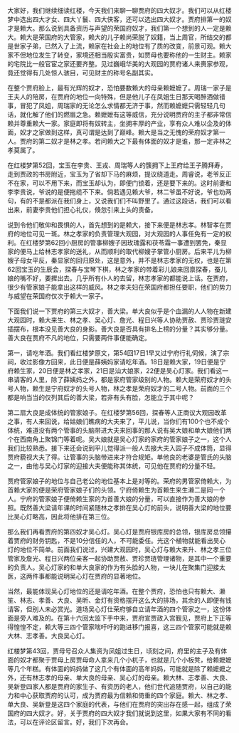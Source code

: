 
大家好，我们继续细读红楼，今天我们来聊一聊贾府的四大奴才。我们可以从红楼梦中选出四大才女、四大丫鬟、四大侠客，还可以选出四大奴才。贾府排第一的奴才是赖大。那么说到具备资历与声望的荣国府奴才，我们第一个想到的人一定是赖大。赖大是荣国府的大管家，赖大的儿子赖尚荣脱了奴籍，当上周官，所结交的都是世家子弟，已然入了上流，赖家在社会上的地位有了质的改变，前景可观。赖大家不但地位发生了转变，家境还相当殷实富贵，如贾母也要称他的一生财主。赖家的宅院比一般官宦之家还要齐整。见过巍峨华美的大观园的贾府诸人来赉家参观，竟还觉得有几处惊人骇目，可见财主的称号名副其实。

在整个贾府脸上，最有光辉的奴才，恐怕要数赖大的母亲赖嬷嬷了。周瑞一家子是王夫人的陪房，在贾府的地位一向特殊，但是他儿子在凤姐生日那天喝醉酒做错事，冒犯了凤姐，周瑞家的无论怎么求情都无济于事，然而赖嬷嬷只需轻轻几句话，就化解了他们的燃眉之急。赖嬷嬷有这等威信，充分说明贾府的主子都非常信赖并尊重赖大一家。家庭即将有奴转主，坐拥丰厚的产业，享有众人难以企及的体面，奴才之家做到这样，真可谓是达到了巅峰。赖大是当之无愧的荣府奴才第一人。贾府的第二奴才是林之孝。若问赖大之下最有体面的奴才是谁，那一定非林之孝莫属了。

在红楼梦第52回，宝玉在李贵、王戎、周瑞等人的簇拥下上王府给王子腾拜寿，走到贾政的书房附近，宝玉为了省却下马的麻烦，提议绕道走。周睿说，老爷反正不在家，可以不用下来，而宝玉却认为，即便门锁着，还是要下来的。这时前妻和李李贵说，爷说的是便拖缆不下来。倘若遇见赖大爷，林二爷虽不好说，爷也劝两句，有的不是都派在我们身上，又说我们们不叫野里了。通过这段话，我们可以看出来，前妻李贵他们担心礼仪，倏忽引来上头的责备。

说到令他们敬仰和畏惧的人，首先想到的是赖大，接下来便是林志孝。林智孝在贾府的地位可见一斑。林之孝家的负责管理大观园，对大观园的人事任免有一定的权利。在红楼梦第62回小厨房的管事柳嫂子因玫瑰露和茯苓霜一事遭到罢免，秦显家的便马上给林志孝家的送礼，从而顺利的取代柳嫂子掌管小厨房。后来平儿为柳嫂子母女平反，秦显家的回归原处，这是意外，并不是林志孝家的无权，也是在第62回宝玉的生辰会，探春与宝琴下棋，林之孝家的带着彩儿娘来回禀探春，蚕儿娘的嘴不好，要撵出去。几乎所有仆人的去留，林志孝家的都能说上话。在贾府，很少有管家娘子能拿出这样的威风。林之孝夫妇在荣国府都担任要职，他们的势力与威望在荣国府仅次于赖大一家子。

下面我们说一下贾府的第三大奴才，善大梁。单大良似乎是个血漏的人人物在新建大观园时，赖大来生、林之孝、吴心灯、詹光、程日兴等人协助贾赦、贾珍贾琏安插摆布，根本没见善大良的身影。善大良是否具有排名上榜的分量？其实够分量。善大良在贾府不凡的地位，只需要两件事便能确定。

第一，请吃年酒。我们看红楼梦原文，第54回17日1早又过宁府行礼伺候，演了宗祠，收过影像方回来，此日便是薛姨妈家请吃年酒。18日是赖大家，19日便是宁府赖生家，20日便是林之孝家，21日是汕大娘家，22便是吴心灯家。我们看这一串请客的人里，除了薛姨妈之外，都是家府管家级别的人物。赖大是荣府奴才的头号人物，赖生是宁府奴才的头号人物，林之孝是荣府奴才的二号人物。前面的三个都是响当当的仅列其后的善大梁，若非有头有脸，怎能立于其中呢？

第二扇大良是成体统的管家娘子。在红楼梦第56回，探春等人正商议大观园改革之事，有人来回说，给姑娘们瞧病的大夫来了，平儿说，当你们有100个也不成个体统，难道没有两个管事的头脑带进大夫来回事的那人说有吴大娘和单大娘他们两个在西南角上聚锦门等着呢。吴大娘就是吴心灯家的家府的管家娘子之一，这个人我们比较熟悉。接下来还会说到平儿觉得派一般人去接大夫入园子不成体筒，显得贾府藐视大夫了得。让管事的头脑带进来才符合规矩。单他良的老婆是管氏的头脑之一，由他与吴心灯家的迎接大夫便能称其体统，可见他在贾府的分量不轻。

贾府管家娘子的地位与自己老公的地位基本上是对等的。荣府的男管家倚赖大，为首赖大家的便是荣府管家娘子们的头领。宁府倚赖生为首赖生来生濑二是同一个人。宁府的管家娘子便倚赖生家的为首善大娘的分量，可以直接作为善大娘的参照。既然善大梁请年课的时间紧随林之孝排在吴心灯的前头，说明善大梁的地位要比吴心灯略高，因此将他排在第三位。

那么我们再看贾府的第四奴才吴心灯。吴心灯是贾府银库房的总领，银库房总领攥着贾府的财务钥匙，不是10分信任的人，不可能委任。光这个植物就能看出吴心灯的地位不简单。前面我们说过，兴建大观园时，吴心灯与赖大来升、林之孝三位管家及詹光、程日兴两位亲客一起协助贾赦、贾珍贾琏管理诸物，是其中一个重要的负责人。吴心灯家的和单大良家的作为有头脸的人物，一块儿在聚集门迎接太医，这两件事都能说明吴心灯在贾府的显著地位。

当然，最能体现吴心灯地位的还是请吃年酒。在整个贾府，恐怕也只有赖大、濑笙、林志、孝善、大良、吴昕、金灯有资格摆开这么大的排场，其余的人即便有钱请客，但别人未必赏光。道场吴心灯仕荣府够自立请年酒的四个管家之一，这份体面是旁人难及的。在第十六回太监下手中来，贾府宣贾政入宫觐见，贾府上下正等得惶惶不定，赖大等三四个管家喘吁吁的跑进移门报喜，这三四个管家可能就是赖大林、志孝善。大良吴心灯。

红楼梦第43回，贾母号召众人集资为凤姐过生日，顷刻之间，府里的主子及有体面的奴才都聚于贾母上房贾母命人拿来几个小杌子，也就是几个小板凳，给赖嬷嬷等几个年糕。有体面的妈妈做了这几个有体面的高年妈妈，可能就是除了赖嬷嬷之外，还有林志孝的母亲、单大良的母亲、吴心灯的母亲。赖大林、志孝善、大良、吴新登四家人都是贾府的家生子、有资历的老人，他们世代追随贾府，以自己的能力和中心获取贾府的认可，成为贾府最为信赖和倚重的四个家庭。赖大、林之孝、单大良、吴新登是这四个家庭的代表，与他们在贾府的突出存在感一起，组成了荣国府的四大奴才。好，关于贾府的四大奴才我们就说到这里，如果大家有不同的看法，可以在评论区留言。好，我们下次再会。


